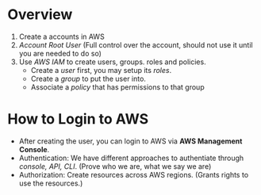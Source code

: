 # Overview
1. Create a accounts in AWS
2. *Account Root User* (Full control over the account, should not use it until you are needed to do so)
3. Use *AWS IAM* to create users, groups. roles and policies.
    * Create a *user* first, you may setup its *roles*.
    * Create a *group* to put the user into.
    * Associate a *policy* that has permissions to that group 

# How to Login to AWS
* After creating the user, you can login to AWS via **AWS Management Console**.
* Authentication: We have different approaches to authentiate through *console, API, CLI*. (Prove who we are, what we say we are)
* Authorization: Create resources across AWS regions. (Grants rights to use the resources.)